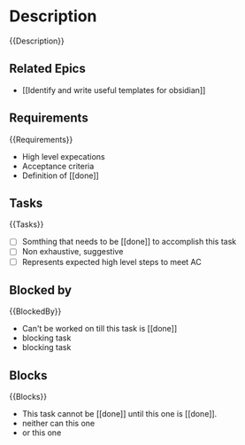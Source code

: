 # Description

{{Description}}

## Related Epics
- [[Identify and write useful templates for obsidian]] 
## Requirements

{{Requirements}}
- High level expecations
- Acceptance criteria
- Definition of [[done]]

## Tasks 

{{Tasks}}

- [ ] Somthing that needs to be [[done]] to accomplish this task
- [ ] Non exhaustive, suggestive
- [ ] Represents expected high level steps to meet AC
## Blocked by 

{{BlockedBy}}

- Can't be worked on till this task is [[done]]
- blocking task
- blocking task

## Blocks

{{Blocks}}

- This task cannot be [[done]] until this one is [[done]].
- neither can this one
- or this one